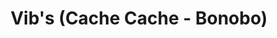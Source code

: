 ---
title: "Vib's (Cache Cache - Bonobo)"
url: /montelimar/vibs-cache-cache-bonobo/
shop: vêtements
---
